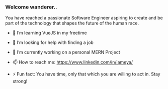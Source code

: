 ###  Welcome wanderer.. 

You have reached a passionate Software Engineer aspiring to create and be part of the technology that shapes the future of the human race.

- 🌱 I’m learning VueJS in my freetime

- 🤔 I’m looking for help with finding a job

- 🔭 I’m currently working on a personal MERN Project 

- 📫 How to reach me: https://www.linkedin.com/in/iameya/

- ⚡ Fun fact: You have time, only that which you are willing to act in. Stay strong!





<!--
**Ameya64/Ameya64** is a ✨ _special_ ✨ repository because its `README.md` (this file) appears on your GitHub profile.

Here are some ideas to get you started:

- 🔭 I’m currently working on ...
- 🌱 I’m currently learning ...
- 👯 I’m looking to collaborate on ...
- 🤔 I’m looking for help with ...
- 💬 Ask me about ...
- 📫 How to reach me: ...
- 😄 Pronouns: ...
- ⚡ Fun fact: ...
-->
